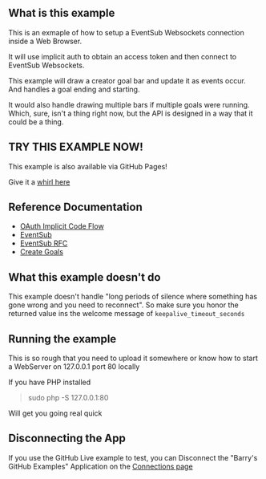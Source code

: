 ## What is this example

This is an exmaple of how to setup a EventSub Websockets connection inside a Web Browser.

It will use implicit auth to obtain an access token and then connect to EventSub Websockets.

This example will draw a creator goal bar and update it as events occur.
And handles a goal ending and starting.

It would also handle drawing multiple bars if multiple goals were running.
Which, sure, isn't a thing right now, but the API is designed in a way that it could be a thing.

## TRY THIS EXAMPLE NOW!

This example is also available via GitHub Pages!

Give it a [whirl here](https://barrycarlyon.github.io/twitch_misc/eventsub/websockets/creatorgoals/)

## Reference Documentation

- [OAuth Implicit Code Flow](https://dev.twitch.tv/docs/authentication/getting-tokens-oauth#implicit-grant-flow)
- [EventSub](https://dev.twitch.tv/docs/eventsub)
- [EventSub RFC](https://discuss.dev.twitch.tv/t/rfc-0016-eventsub-websockets/32652)
- [Create Goals](https://dev.twitch.tv/docs/api/reference#get-creator-goals)

## What this example doesn't do

This example doesn't handle "long periods of silence where something has gone wrong and you need to reconnect".
So make sure you honor the returned value ins the welcome message of `keepalive_timeout_seconds`

## Running the example

This is so rough that you need to upload it somewhere or know how to start a WebServer on 127.0.0.1 port 80 locally

If you have PHP installed

> sudo php -S 127.0.0.1:80

Will get you going real quick

## Disconnecting the App

If you use the GitHub Live example to test, you can Disconnect the "Barry's GitHub Examples" Application on the [Connections page](https://www.twitch.tv/settings/connections)
